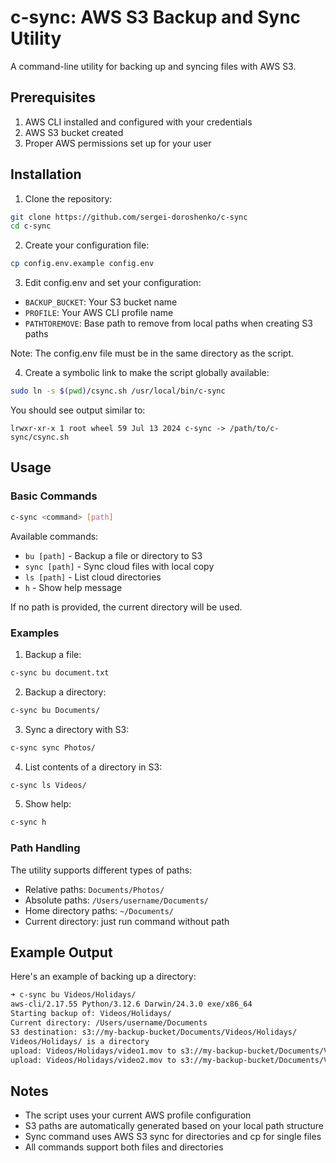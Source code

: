 # c-sync: AWS S3 Backup and Sync Utility

A command-line utility for backing up and syncing files with AWS S3.

## Prerequisites

1. AWS CLI installed and configured with your credentials
2. AWS S3 bucket created
3. Proper AWS permissions set up for your user

## Installation

1. Clone the repository:
```bash
git clone https://github.com/sergei-doroshenko/c-sync
cd c-sync
```

2. Create your configuration file:
```bash
cp config.env.example config.env
```

3. Edit config.env and set your configuration:
- `BACKUP_BUCKET`: Your S3 bucket name
- `PROFILE`: Your AWS CLI profile name
- `PATHTOREMOVE`: Base path to remove from local paths when creating S3 paths

Note: The config.env file must be in the same directory as the script.

4. Create a symbolic link to make the script globally available:
```bash
sudo ln -s $(pwd)/csync.sh /usr/local/bin/c-sync
```

You should see output similar to:
```
lrwxr-xr-x 1 root wheel 59 Jul 13 2024 c-sync -> /path/to/c-sync/csync.sh
```

## Usage

### Basic Commands

```bash
c-sync <command> [path]
```

Available commands:
- `bu [path]` - Backup a file or directory to S3
- `sync [path]` - Sync cloud files with local copy
- `ls [path]` - List cloud directories
- `h` - Show help message

If no path is provided, the current directory will be used.

### Examples

1. Backup a file:
```bash
c-sync bu document.txt
```

2. Backup a directory:
```bash
c-sync bu Documents/
```

3. Sync a directory with S3:
```bash
c-sync sync Photos/
```

4. List contents of a directory in S3:
```bash
c-sync ls Videos/
```

5. Show help:
```bash
c-sync h
```

### Path Handling

The utility supports different types of paths:
- Relative paths: `Documents/Photos/`
- Absolute paths: `/Users/username/Documents/`
- Home directory paths: `~/Documents/`
- Current directory: just run command without path

## Example Output

Here's an example of backing up a directory:

```bash
➜ c-sync bu Videos/Holidays/
aws-cli/2.17.55 Python/3.12.6 Darwin/24.3.0 exe/x86_64
Starting backup of: Videos/Holidays/
Current directory: /Users/username/Documents
S3 destination: s3://my-backup-bucket/Documents/Videos/Holidays/
Videos/Holidays/ is a directory
upload: Videos/Holidays/video1.mov to s3://my-backup-bucket/Documents/Videos/Holidays/video1.mov
upload: Videos/Holidays/video2.mov to s3://my-backup-bucket/Documents/Videos/Holidays/video2.mov
```

## Notes

- The script uses your current AWS profile configuration
- S3 paths are automatically generated based on your local path structure
- Sync command uses AWS S3 sync for directories and cp for single files
- All commands support both files and directories
